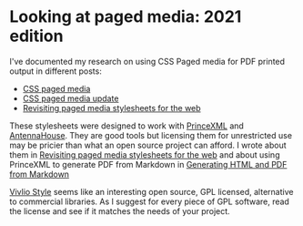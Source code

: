 # Looking at paged media: 2021 edition

I've documented my research on using CSS Paged media for PDF printed output in different posts:

* [CSS paged media](https://publishing-project.rivendellweb.net/css-paged-media/)
* [CSS paged media update](https://publishing-project.rivendellweb.net/css-paged-media-update/)
* [Revisiting paged media stylesheets for the web](https://publishing-project.rivendellweb.net/revisiting-paged-media-stylesheets-for-the-web/)

These stylesheets were designed to work with [PrinceXML](https://www.princexml.com/) and [AntennaHouse](https://www.antennahouse.com/). They are good tools but licensing them for unrestricted use may be pricier than what an open source project can afford. I wrote about them in [Revisiting paged media stylesheets for the web](https://publishing-project.rivendellweb.net/revisiting-paged-media-stylesheets-for-the-web/) and about using PrinceXML to generate PDF from Markdown in [Generating HTML and PDF from Markdown](https://publishing-project.rivendellweb.net/generating-html-and-pdf-from-markdown/)

[Vivlio Style](https://vivliostyle.org/) seems like an interesting open source, GPL licensed, alternative to commercial libraries. As I suggest for every piece of GPL software, read the license and see if it matches the needs of your project.
